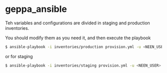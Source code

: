 # geppa_ansible

Teh variables and configurations are divided in staging and production inventories.

You should modify them as you need it, and then execute the playbook

~~~bash
$ ansible-playbook -i inventories/production provision.yml -u <NEEN_USER>
~~~

or for staging

~~~bash
$ ansible-playbook -i inventories/staging provision.yml -u <NEEN_USER>
~~~


